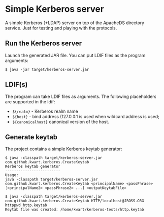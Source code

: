 # Simple Kerberos server

A simple Kerberos (+LDAP) server on top of the ApacheDS directory service. Just for testing and playing with the protocols.

## Run the Kerberos server

Launch the generated JAR file. You can put LDIF files as the program arguments:

	$ java -jar target/kerberos-server.jar

## LDIF(s)

The program can take LDIF files as arguments. The following placeholders are supported in the ldif:
* `${realm}` - Kerberos realm name
* `${host}` - bind address (127.0.0.1 is used when wildcard address is used;
* `${canonicalhost}` canonical version of the host.

## Generate keytab

The project contains a simple Kerberos keytab generator:

	$ java -classpath target/kerberos-server.jar com.github.kwart.kerberos.CreateKeytab
	Kerberos keytab generator
	-------------------------
	Usage:
	java -classpath target/kerberos-server.jar com.github.kwart.kerberos.CreateKeytab <principalName> <passPhrase> [<principalName2> <passPhrase2> ...] <outputKeytabFile>
	
	$ java -classpath target/kerberos-server.jar com.github.kwart.kerberos.CreateKeytab HTTP/localhost@JBOSS.ORG httppwd http.keytab
	Keytab file was created: /home/kwart/kerberos-tests/http.keytab


